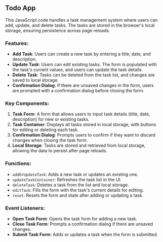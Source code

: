 ## Todo App

This JavaScript code handles a task management system where users can add, update, and delete tasks. The tasks are stored in the browser's local storage, ensuring persistence across page reloads.

### Features:
- **Add Task**: Users can create a new task by entering a title, date, and description.
- **Update Task**: Users can edit existing tasks. The form is populated with the task's current values, and users can update the task details.
- **Delete Task**: Tasks can be deleted from the task list, and changes are saved to local storage.
- **Confirmation Dialog**: If there are unsaved changes in the form, users are prompted with a confirmation dialog before closing the form.

### Key Components:
1. **Task Form**: A form that allows users to input task details (title, date, description) for new or existing tasks.
2. **Task Container**: Displays all tasks stored in local storage, with buttons for editing or deleting each task.
3. **Confirmation Dialog**: Prompts users to confirm if they want to discard changes when closing the task form.
4. **Local Storage**: Tasks are stored and retrieved from local storage, allowing the data to persist after page reloads.

### Functions:
- `addOrUpdateTask`: Adds a new task or updates an existing one.
- `updateTaskContainer`: Refreshes the task list in the UI.
- `deleteTask`: Deletes a task from the list and local storage.
- `editTask`: Fills the form with the task's current details for editing.
- `reset`: Resets the form and state after adding or updating a task.

### Event Listeners:
- **Open Task Form**: Opens the task form for adding a new task.
- **Close Task Form**: Prompts a confirmation dialog if there are unsaved changes.
- **Submit Task Form**: Adds or updates a task when the form is submitted.
